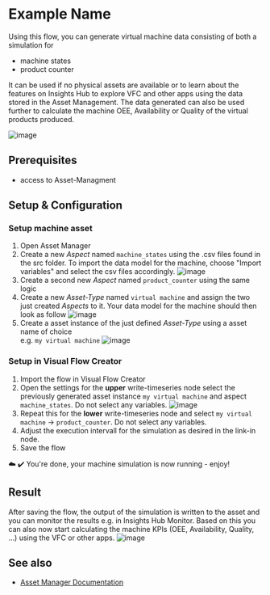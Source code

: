 # Example Name
Using this flow, you can generate virtual machine data consisting of both a simulation for 
- machine states
- product counter

It can be used if no physical assets are available or to learn about the features on Insights Hub to explore VFC and other apps using the data stored in the Asset Management. The data generated can also be used further to calculate the machine OEE, Availability or Quality of the virtual products produced. 

![image](./doc/virtualMachineSimulator.png)

## Prerequisites
- access to Asset-Managment 

## Setup & Configuration
### Setup machine asset
1. Open Asset Manager 
2. Create a new *Aspect* named `machine_states` using the .csv files found in the src folder. To import the data model for the machine, choose "Import variables" and select the csv files accordingly. 
    ![image](./doc/Asset_Manager_Import_Aspect.png)
3. Create a second new *Aspect* named `product_counter` using the same logic
4. Create a new *Asset-Type* named `virtual machine` and assign the two just created *Aspects* to it. Your data model for the machine should then look as follow 
![image](./doc/Asset_Manager_AssetType_virtualMachine.png)
5. Create a asset instance of the just defined *Asset-Type* using a asset name of choice  
e.g. `my virtual machine`
![image](./doc/Asset_Manager_AssetInstance.png)

### Setup in Visual Flow Creator
1. Import the flow in Visual Flow Creator
2. Open the settings for the **upper** write-timeseries node select the previously generated asset instance `my virtual machine` and aspect `machine_states`. Do not select any variables. 
    ![image](./doc/VFC_setup_Asset-Aspect.png)
4. Repeat this for the **lower** write-timeseries node and select `my virtual machine` -> `product_counter`. Do not select any variables.  
5. Adjust the execution intervall for the simulation as desired in the link-in node.
6. Save the flow 

:cloud: :heavy_check_mark: You're done, your machine simulation is now running - enjoy!


## Result
After saving the flow, the output of the simulation is written to the asset and you can monitor the results e.g. in Insights Hub Monitor. Based on this you can also now start calculating the machine KPIs (OEE, Availability, Quality, ...) using the VFC or other apps. 
![image](./doc/FleetManager_Results.png)

## See also
- [Asset Manager Documentation](https://documentation.mindsphere.io/resources/html/asset-manager/en-US/index.html)
